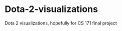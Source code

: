 Dota-2-visualizations
=====================

Dota 2 visualizations, hopefully for CS 171 final project
